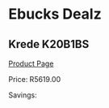 
# Ebucks Dealz
## Krede K20B1BS
[Product Page](https://www.ebucks.com/web/shop/productSelected.do?prodId=1227958743&catId=1130195724)

Price: R5619.00

Savings: 


	